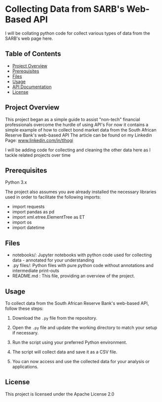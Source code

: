 # Collecting Data from SARB's Web-Based API

I will be collating python code for collect various types of data from the SARB's web page here.

## Table of Contents

- [Project Overview](#project-overview)
- [Prerequisites](#prerequisites)
- [Files](#files)
- [Usage](#usage)
- [API Documentation](#api-documentation)
- [License](#license)

## Project Overview

This project began as a simple guide to assist "non-tech" financial professionals overcome the hurdle of using API's
For now it contains a simple example of how to collect bond market data from the South African Reserve Bank's web-based API
The article can be found on my Linkedin Page: www.linkedin.com/in/tlhogi

I will be adding code for collecting and cleaning the other data here as I tackle related projects over time

## Prerequisites

Python 3.x

The project also assumes you ave already installed the necessary libraries used in order to facilitate the following imports:
* import requests
* import pandas as pd
* import xml.etree.ElementTree as ET
* import os
* import datetime

## Files

* notebooks/: Jupyter notebooks with python code used for collecting data - annotated for your understanding
* .py files/: Python files with pure python code without annotations and intermediate print-outs
* README.md : This file, providing an overview of the project.

## Usage

To collect data from the South African Reserve Bank's web-based API, follow these steps:

1. Download the `.py` file from the repository.

2. Open the `.py` file and update the working directory to match your setup if necessary.

3. Run the script using your preferred Python environment.

4. The script will collect data and save it as a CSV file.

5. You can now access and use the collected data for your analysis or applications.

## License

This project is licensed under the Apache License 2.0
